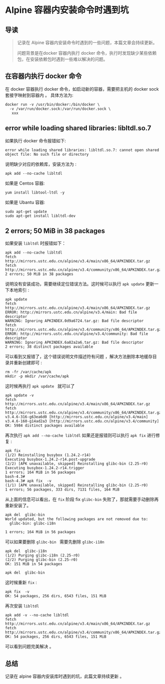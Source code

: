 # Alpine 容器内安装命令时遇到坑



## 导读
> 记录在 Alpine 容器内安装命令时遇到的一些问题，本篇文章会持续更新。
>
> 问题背景是在docker 容器内执行 docker 命令，执行时发现缺少某些依赖包，在安装依赖包时遇到一些难以解决的问题。

## 在容器内执行 docker 命令
在 docker 容器执行 docker 命令，如启动新的容器，需要把主机的 docker sock 套接字映射到容器内 。 具体方法为: 
```shell script
docker run -v /usr/bin/docker:/bin/docker \
  -v /var/run/docker.sock:/var/run/docker.sock \
   xxx
```

## error while loading shared libraries: libltdl.so.7
如果执行 docker 命令报错如下:
```shell script
error while loading shared libraries: libltdl.so.7: cannot open shared object file: No such file or directory
```

说明缺少对应的依赖库，安装方法为 :
```shell script
apk add --no-cache libltdl
```

如果是 Centos 容器:
```shell script
yum install libtool-ltdl -y
```

如果是 Ubantu 容器:
```shell script
sudo apt-get update
sudo apt-get install libltdl-dev
```

## 2 errors; 50 MiB in 38 packages
如果安装 `libltdl` 时报错如下：

```shell script
apk add --no-cache libltdl 
fetch http://mirrors.ustc.edu.cn/alpine/v3.4/main/x86_64/APKINDEX.tar.gz
fetch http://mirrors.ustc.edu.cn/alpine/v3.4/community/x86_64/APKINDEX.tar.gz
2 errors; 50 MiB in 38 packages
```

说明没有安装成功，需要继续定位错误方法。这时候可以执行 `apk update` 更新一下本地索引 :
```shell script
apk update
fetch http://mirrors.ustc.edu.cn/alpine/v3.4/main/x86_64/APKINDEX.tar.gz
ERROR: http://mirrors.ustc.edu.cn/alpine/v3.4/main: Bad file descriptor
WARNING: Ignoring APKINDEX.0d9a6724.tar.gz: Bad file descriptor
fetch http://mirrors.ustc.edu.cn/alpine/v3.4/community/x86_64/APKINDEX.tar.gz
ERROR: http://mirrors.ustc.edu.cn/alpine/v3.4/community: Bad file descriptor
WARNING: Ignoring APKINDEX.6a82a2a6.tar.gz: Bad file descriptor
2 errors; 38 distinct packages available
```

可以看到又报错了，这个错误说明文件描述符有问题 ，解决方法删除本地缓存目录并重新创建即可 :
```shell script
rm -fr /var/cache/apk
mkdir -p mkdir /var/cache/apk
```

这时候再执行 `apk update ` 就可以了
```shell script
apk update -v 
fetch http://mirrors.ustc.edu.cn/alpine/v3.4/main/x86_64/APKINDEX.tar.gz
fetch http://mirrors.ustc.edu.cn/alpine/v3.4/community/x86_64/APKINDEX.tar.gz
v3.4.6-316-g63ea6d0 [http://mirrors.ustc.edu.cn/alpine/v3.4/main]
v3.4.6-160-g14ad2a3 [http://mirrors.ustc.edu.cn/alpine/v3.4/community]
OK: 5984 distinct packages available
```

再次执行 `apk add --no-cache libltdl` 如果还是报错则可以执行 `apk fix` 进行修复 :
```shell script
apk fix  
(1/2) Reinstalling busybox (1.24.2-r14)
Executing busybox-1.24.2-r14.post-upgrade
(2/2) [APK unavailable, skipped] Reinstalling glibc-bin (2.25-r0)
Executing busybox-1.24.2-r14.trigger
1 errors; 164 MiB in 56 packages
bash-4.3# 
bash-4.3# apk fix  -v
(1/1) [APK unavailable, skipped] Reinstalling glibc-bin (2.25-r0)
1 errors; 56 packages, 333 dirs, 7131 files, 164 MiB
```
从上面的信息可以看出，在 `fix` 阶段 fix `glibc-bin` 失败了，那就需要手动删除再重新安装了。
```shell script
apk del  glibc-bin 
World updated, but the following packages are not removed due to:
  glibc-bin: glibc-i18n

1 errors; 164 MiB in 56 packages
```

可以如果要删除 `glibc-bin ` 需要先删除 `glibc-i18n` 

```shell script
apk del  glibc-i18n 
(1/2) Purging glibc-i18n (2.25-r0)
(2/2) Purging glibc-bin (2.25-r0)
OK: 151 MiB in 54 packages

apk del  glibc-bin 
```

这时候重新 `fix` :
```shell script
apk fix  -v
OK: 54 packages, 256 dirs, 6543 files, 151 MiB
```

再次安装 `libltdl `
```shell script
apk add -v --no-cache libltdl 
fetch http://mirrors.ustc.edu.cn/alpine/v3.4/main/x86_64/APKINDEX.tar.gz
fetch http://mirrors.ustc.edu.cn/alpine/v3.4/community/x86_64/APKINDEX.tar.gz
OK: 54 packages, 256 dirs, 6543 files, 151 MiB
```

可以看到问题完美解决 。

## 总结
记录在 alpine 容器内安装库时遇到的坑，此篇文章持续更新 。


